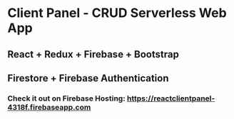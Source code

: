 # Client Panel - CRUD Serverless Web App

## React + Redux + Firebase + Bootstrap

## Firestore + Firebase Authentication

### Check it out on Firebase Hosting: https://reactclientpanel-4318f.firebaseapp.com

